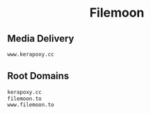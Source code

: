 


<h1 align="center">Filemoon</h1>  


## Media Delivery


```html
www.kerapoxy.cc
```  


## Root Domains


```html
kerapoxy.cc
filemoon.to
www.filemoon.to
```  

<br>

